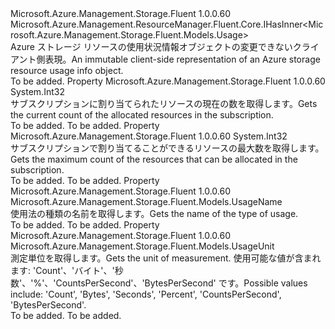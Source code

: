 <Type Name="IStorageUsage" FullName="Microsoft.Azure.Management.Storage.Fluent.IStorageUsage">
  <TypeSignature Language="C#" Value="public interface IStorageUsage : Microsoft.Azure.Management.ResourceManager.Fluent.Core.IHasInner&lt;Microsoft.Azure.Management.Storage.Fluent.Models.Usage&gt;" />
  <TypeSignature Language="ILAsm" Value=".class public interface auto ansi abstract IStorageUsage implements class Microsoft.Azure.Management.ResourceManager.Fluent.Core.IHasInner`1&lt;class Microsoft.Azure.Management.Storage.Fluent.Models.Usage&gt;" />
  <TypeSignature Language="DocId" Value="T:Microsoft.Azure.Management.Storage.Fluent.IStorageUsage" />
  <TypeSignature Language="VB.NET" Value="Public Interface IStorageUsage&#xA;Implements IHasInner(Of Usage)" />
  <TypeSignature Language="F#" Value="type IStorageUsage = interface&#xA;    interface IHasInner&lt;Usage&gt;" />
  <AssemblyInfo>
    <AssemblyName>Microsoft.Azure.Management.Storage.Fluent</AssemblyName>
    <AssemblyVersion>1.0.0.60</AssemblyVersion>
  </AssemblyInfo>
  <Interfaces>
    <Interface>
      <InterfaceName>Microsoft.Azure.Management.ResourceManager.Fluent.Core.IHasInner&lt;Microsoft.Azure.Management.Storage.Fluent.Models.Usage&gt;</InterfaceName>
    </Interface>
  </Interfaces>
  <Docs>
    <summary>
            <span data-ttu-id="e9736-101">Azure ストレージ リソースの使用状況情報オブジェクトの変更できないクライアント側表現。</span><span class="sxs-lookup"><span data-stu-id="e9736-101">An immutable client-side representation of an Azure storage resource usage info object.</span></span>
            </summary>
    <remarks>To be added.</remarks>
  </Docs>
  <Members>
    <Member MemberName="CurrentValue">
      <MemberSignature Language="C#" Value="public int CurrentValue { get; }" />
      <MemberSignature Language="ILAsm" Value=".property instance int32 CurrentValue" />
      <MemberSignature Language="DocId" Value="P:Microsoft.Azure.Management.Storage.Fluent.IStorageUsage.CurrentValue" />
      <MemberSignature Language="VB.NET" Value="Public ReadOnly Property CurrentValue As Integer" />
      <MemberSignature Language="F#" Value="member this.CurrentValue : int" Usage="Microsoft.Azure.Management.Storage.Fluent.IStorageUsage.CurrentValue" />
      <MemberType>Property</MemberType>
      <AssemblyInfo>
        <AssemblyName>Microsoft.Azure.Management.Storage.Fluent</AssemblyName>
        <AssemblyVersion>1.0.0.60</AssemblyVersion>
      </AssemblyInfo>
      <ReturnValue>
        <ReturnType>System.Int32</ReturnType>
      </ReturnValue>
      <Docs>
        <summary>
            <span data-ttu-id="e9736-102">サブスクリプションに割り当てられたリソースの現在の数を取得します。</span><span class="sxs-lookup"><span data-stu-id="e9736-102">Gets the current count of the allocated resources in the subscription.</span></span>
            </summary>
        <value>To be added.</value>
        <remarks>To be added.</remarks>
      </Docs>
    </Member>
    <Member MemberName="Limit">
      <MemberSignature Language="C#" Value="public int Limit { get; }" />
      <MemberSignature Language="ILAsm" Value=".property instance int32 Limit" />
      <MemberSignature Language="DocId" Value="P:Microsoft.Azure.Management.Storage.Fluent.IStorageUsage.Limit" />
      <MemberSignature Language="VB.NET" Value="Public ReadOnly Property Limit As Integer" />
      <MemberSignature Language="F#" Value="member this.Limit : int" Usage="Microsoft.Azure.Management.Storage.Fluent.IStorageUsage.Limit" />
      <MemberType>Property</MemberType>
      <AssemblyInfo>
        <AssemblyName>Microsoft.Azure.Management.Storage.Fluent</AssemblyName>
        <AssemblyVersion>1.0.0.60</AssemblyVersion>
      </AssemblyInfo>
      <ReturnValue>
        <ReturnType>System.Int32</ReturnType>
      </ReturnValue>
      <Docs>
        <summary>
            <span data-ttu-id="e9736-103">サブスクリプションで割り当てることができるリソースの最大数を取得します。</span><span class="sxs-lookup"><span data-stu-id="e9736-103">Gets the maximum count of the resources that can be allocated in the subscription.</span></span>
            </summary>
        <value>To be added.</value>
        <remarks>To be added.</remarks>
      </Docs>
    </Member>
    <Member MemberName="Name">
      <MemberSignature Language="C#" Value="public Microsoft.Azure.Management.Storage.Fluent.Models.UsageName Name { get; }" />
      <MemberSignature Language="ILAsm" Value=".property instance class Microsoft.Azure.Management.Storage.Fluent.Models.UsageName Name" />
      <MemberSignature Language="DocId" Value="P:Microsoft.Azure.Management.Storage.Fluent.IStorageUsage.Name" />
      <MemberSignature Language="VB.NET" Value="Public ReadOnly Property Name As UsageName" />
      <MemberSignature Language="F#" Value="member this.Name : Microsoft.Azure.Management.Storage.Fluent.Models.UsageName" Usage="Microsoft.Azure.Management.Storage.Fluent.IStorageUsage.Name" />
      <MemberType>Property</MemberType>
      <AssemblyInfo>
        <AssemblyName>Microsoft.Azure.Management.Storage.Fluent</AssemblyName>
        <AssemblyVersion>1.0.0.60</AssemblyVersion>
      </AssemblyInfo>
      <ReturnValue>
        <ReturnType>Microsoft.Azure.Management.Storage.Fluent.Models.UsageName</ReturnType>
      </ReturnValue>
      <Docs>
        <summary>
            <span data-ttu-id="e9736-104">使用法の種類の名前を取得します。</span><span class="sxs-lookup"><span data-stu-id="e9736-104">Gets the name of the type of usage.</span></span>
            </summary>
        <value>To be added.</value>
        <remarks>To be added.</remarks>
      </Docs>
    </Member>
    <Member MemberName="Unit">
      <MemberSignature Language="C#" Value="public Microsoft.Azure.Management.Storage.Fluent.Models.UsageUnit Unit { get; }" />
      <MemberSignature Language="ILAsm" Value=".property instance valuetype Microsoft.Azure.Management.Storage.Fluent.Models.UsageUnit Unit" />
      <MemberSignature Language="DocId" Value="P:Microsoft.Azure.Management.Storage.Fluent.IStorageUsage.Unit" />
      <MemberSignature Language="VB.NET" Value="Public ReadOnly Property Unit As UsageUnit" />
      <MemberSignature Language="F#" Value="member this.Unit : Microsoft.Azure.Management.Storage.Fluent.Models.UsageUnit" Usage="Microsoft.Azure.Management.Storage.Fluent.IStorageUsage.Unit" />
      <MemberType>Property</MemberType>
      <AssemblyInfo>
        <AssemblyName>Microsoft.Azure.Management.Storage.Fluent</AssemblyName>
        <AssemblyVersion>1.0.0.60</AssemblyVersion>
      </AssemblyInfo>
      <ReturnValue>
        <ReturnType>Microsoft.Azure.Management.Storage.Fluent.Models.UsageUnit</ReturnType>
      </ReturnValue>
      <Docs>
        <summary>
            <span data-ttu-id="e9736-105">測定単位を取得します。</span><span class="sxs-lookup"><span data-stu-id="e9736-105">Gets the unit of measurement.</span></span> <span data-ttu-id="e9736-106">使用可能な値が含まれます: 'Count'、'バイト'、'秒数'、'%'、'CountsPerSecond'、'BytesPerSecond' です。</span><span class="sxs-lookup"><span data-stu-id="e9736-106">Possible values include: 'Count', 'Bytes', 'Seconds', 'Percent', 'CountsPerSecond', 'BytesPerSecond'.</span></span>
            </summary>
        <value>To be added.</value>
        <remarks>To be added.</remarks>
      </Docs>
    </Member>
  </Members>
</Type>